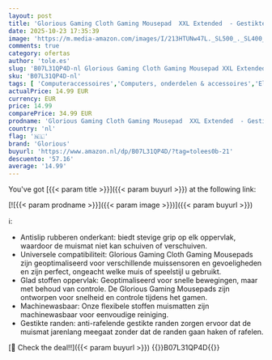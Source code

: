 ```yaml
---
layout: post
title: 'Glorious Gaming Cloth Gaming Mousepad  XXL Extended  - Gestikte randen  glad oppervlak voor snelheid en controle  antislipbasis  machinewasbaar  XXL Extended  910 x 460 x 3 mm  - Wit'
date: 2025-10-23 17:35:39
image: 'https://m.media-amazon.com/images/I/213HTUNw47L._SL500_._SL400_.jpg'
comments: true
category: ofertas
author: 'tole.es'
slug: 'B07L31QP4D-nl Glorious Gaming Cloth Gaming Mousepad XXL Extended -...'
sku: 'B07L31QP4D-nl'
tags: [ 'Computeraccessoires','Computers, onderdelen & accessoires','Elektronica','Muismatten','Toetsenbord- & muisaccessoires','Toetsenborden, muizen & invoerapparaten','glorious','🇳🇱', ]
actualPrice: 14.99 EUR
currency: EUR
price: 14.99
comparePrice: 34.99 EUR
prodname: 'Glorious Gaming Cloth Gaming Mousepad  XXL Extended  - Gestikte randen  glad oppervlak voor snelheid en controle  antislipbasis  machinewasbaar  XXL Extended  910 x 460 x 3 mm  - Wit'
country: 'nl'
flag: '🇳🇱'
brand: 'Glorious'
buyurl: 'https://www.amazon.nl/dp/B07L31QP4D/?tag=tolees0b-21'
descuento: '57.16'
average: '14.99'
---
```


You've got [{{< param title >}}]({{< param buyurl >}}) at the following link:

[![{{< param prodname >}}]({{< param image >}})]({{< param buyurl >}})

ℹ️:

- Antislip rubberen onderkant: biedt stevige grip op elk oppervlak, waardoor de muismat niet kan schuiven of verschuiven.
- Universele compatibiliteit: Glorious Gaming Cloth Gaming Mousepads zijn geoptimaliseerd voor verschillende muissensoren en gevoeligheden en zijn perfect, ongeacht welke muis of speelstijl u gebruikt.
- Glad stoffen oppervlak: Geoptimaliseerd voor snelle bewegingen, maar met behoud van controle. De Glorious Gaming Mousepads zijn ontworpen voor snelheid en controle tijdens het gamen.
- Machinewasbaar: Onze flexibele stoffen muismatten zijn machinewasbaar voor eenvoudige reiniging.
- Gestikte randen: anti-rafelende gestikte randen zorgen ervoor dat de muismat jarenlang meegaat zonder dat de randen gaan haken of rafelen.

[🛒 Check the deal!!]({{< param buyurl >}})
{{<world>}}B07L31QP4D{{</world>}}
